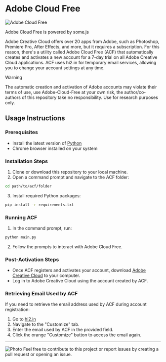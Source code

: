 # Adobe Cloud Free

![Adobe Cloud Free](https://github.com/somebodyscript/adobe-cloud-free/assets/144458220/7395c473-6090-4a9b-923a-7d304d238b05)

Adobe Cloud Free is powered by some.js

Adobe Creative Cloud offers over 20 apps from Adobe, such as Photoshop, Premiere Pro, After Effects, and more, but it requires a subscription. For this reason, there's a utility called Adobe Cloud Free (ACF) that automatically creates and activates a new account for a 7-day trial on all Adobe Creative Cloud applications. ACF uses hi2.in for temporary email services, allowing you to change your account settings at any time.

> [!Warning]
> The automatic creation and activation of Adobe accounts may violate their terms of use, use Adobe-Cloud-Free at your own risk, the author/co-authors of this repository take no responsibility. Use for research purposes only.

## Usage Instructions

### Prerequisites

- Install the latest version of [Python](https://www.python.org/downloads/)
- Chrome browser installed on your system

### Installation Steps

1. Clone or download this repository to your local machine.
2. Open a command prompt and navigate to the ACF folder:
``` bash
cd path/to/acf/folder
```
3. Install required Python packages:
```bash
pip install -r requirements.txt
```


### Running ACF

1. In the command prompt, run:
``` bash
python main.py
```

2. Follow the prompts to interact with Adobe Cloud Free.

### Post-Activation Steps

- Once ACF registers and activates your account, download [Adobe Creative Cloud](https://creativecloud.adobe.com/apps/download/creative-cloud?locale=en) to your computer.
- Log in to Adobe Creative Cloud using the account created by ACF.

### Retrieving Email Used by ACF

If you need to retrieve the email address used by ACF during account registration:

1. Go to [hi2.in](https://hi2.in/#/)
2. Navigate to the "Customize" tab.
3. Enter the email used by ACF in the provided field.
4. Click the orange "Customize" button to access the email again.

---
![Photo](https://github.com/somebodyscript/adobe-cloud-free/assets/144458220/74469dba-5053-483e-9984-b4f03ebb6485)
Feel free to contribute to this project or report issues by creating a pull request or opening an issue.

